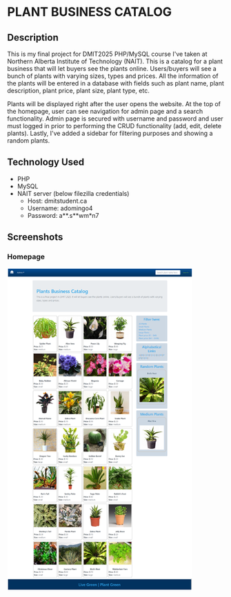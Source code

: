 # PLANT BUSINESS CATALOG

## Description
This is my final project for DMIT2025 PHP/MySQL course I've taken at Northern Alberta Institute of Technology (NAIT). This is a catalog for a plant business that will let buyers see the plants online. Users/buyers will see a bunch of plants with varying sizes, types and prices. All the information of the plants will be entered in a database with fields such as plant name, plant description, plant price, plant size, plant type, etc.

Plants will be displayed right after the user opens the website. At the top of the homepage, user can see navigation for admin page and a search functionality. Admin page is secured with username and password and user must logged in prior to performing the CRUD functionality (add, edit, delete plants). Lastly, I've added a sidebar for filtering purposes and showing a random plants.

## Technology Used
- PHP
- MySQL
- NAIT server (below filezilla credentials)
    - Host: dmitstudent.ca
    - Username: adomingo4
    - Password: a**.s**wm*n7 

## Screenshots

### Homepage
![](img/home.png)

